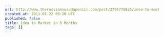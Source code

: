 ```yaml
---
url: http://www.therussiansusedapencil.com/post/2794775825/idea-to-market-in-5-months-making-the-glif
created_at: 2011-01-22 03:20 UTC
published: false
title: Idea to Market in 5 Months
tags: []
---
```



